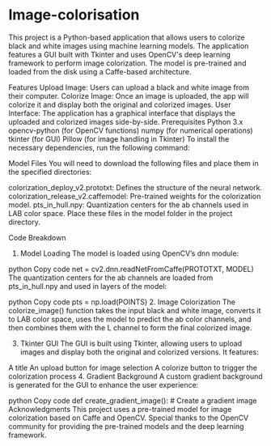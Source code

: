 # Image-colorisation
This project is a Python-based application that allows users to colorize black and white images using machine learning models. The application features a GUI built with Tkinter and uses OpenCV's deep learning framework to perform image colorization. The model is pre-trained and loaded from the disk using a Caffe-based architecture.

Features
Upload Image: Users can upload a black and white image from their computer.
Colorize Image: Once an image is uploaded, the app will colorize it and display both the original and colorized images.
User Interface: The application has a graphical interface that displays the uploaded and colorized images side-by-side.
Prerequisites
Python 3.x
opencv-python (for OpenCV functions)
numpy (for numerical operations)
tkinter (for GUI)
Pillow (for image handling in Tkinter)
To install the necessary dependencies, run the following command:


Model Files
You will need to download the following files and place them in the specified directories:

colorization_deploy_v2.prototxt: Defines the structure of the neural network.
colorization_release_v2.caffemodel: Pre-trained weights for the colorization model.
pts_in_hull.npy: Quantization centers for the ab channels used in LAB color space.
Place these files in the model folder in the project directory.



Code Breakdown
1. Model Loading
The model is loaded using OpenCV’s dnn module:

python
Copy code
net = cv2.dnn.readNetFromCaffe(PROTOTXT, MODEL)
The quantization centers for the ab channels are loaded from pts_in_hull.npy and used in layers of the model:

python
Copy code
pts = np.load(POINTS)
2. Image Colorization
The colorize_image() function takes the input black and white image, converts it to LAB color space, uses the model to predict the ab color channels, and then combines them with the L channel to form the final colorized image.

3. Tkinter GUI
The GUI is built using Tkinter, allowing users to upload images and display both the original and colorized versions. It features:

A title
An upload button for image selection
A colorize button to trigger the colorization process
4. Gradient Background
A custom gradient background is generated for the GUI to enhance the user experience:

python
Copy code
def create_gradient_image():
    # Create a gradient image
Acknowledgments
This project uses a pre-trained model for image colorization based on Caffe and OpenCV. Special thanks to the OpenCV community for providing the pre-trained models and the deep learning framework.
